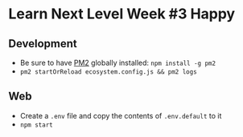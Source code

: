 # Learn Next Level Week #3 Happy

## Development

- Be sure to have [PM2](https://pm2.keymetrics.io/) globally installed: `npm install -g pm2`
- `pm2 startOrReload ecosystem.config.js && pm2 logs`

## Web

- Create a `.env` file and copy the contents of `.env.default` to it
- `npm start`